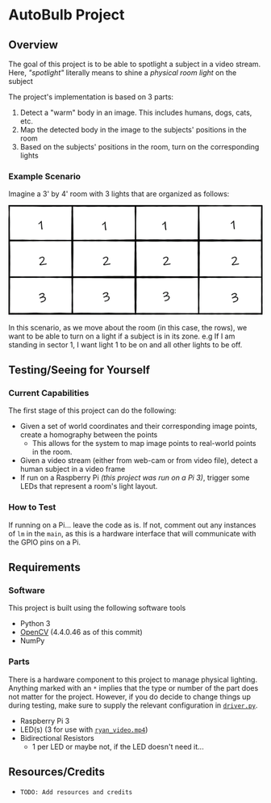 # AutoBulb Project
## Overview
The goal of this project is to be able to spotlight a subject in a video stream. Here, *"spotlight"* literally means to shine a *physical room light* on the subject

The project's implementation is based on 3 parts:
1. Detect a "warm" body in an image. This includes humans, dogs, cats, etc.
2. Map the detected body in the image to the subjects' positions in the room
3. Based on the subjects' positions in the room, turn on the corresponding lights

### Example Scenario
Imagine a 3' by 4' room with 3 lights that are organized as follows:

![Sample Room Layout](README_Folder/READMD_Room_Layout.png)

In this scenario, as we move about the room (in this case, the rows), we want to be able to turn on a light if a subject is in its zone. e.g If I am standing in sector 1, I want light 1 to be on and all other lights to be off.

## Testing/Seeing for Yourself
### Current Capabilities
The first stage of this project can do the following:
- Given a set of world coordinates and their corresponding image points, create a homography between the points
  - This allows for the system to map image points to real-world points in the room.
- Given a video stream (either from web-cam or from video file), detect a human subject in a video frame
- If run on a Raspberry Pi *(this project was run on a Pi 3)*, trigger some LEDs that represent a room's light layout.

### How to Test
If running on a Pi... leave the code as is. If not, comment out any instances of `lm` in the `main`, as this is a hardware interface that will communicate with the GPIO pins on a Pi.

## Requirements
### Software
This project is built using the following software tools
- Python 3
- [OpenCV](opencv.org) (4.4.0.46 as of this commit)
- NumPy

### Parts
There is a hardware component to this project to manage physical lighting. Anything marked with an `*` implies that the type or number of the part does not matter for the project. However, if you do decide to change things up during testing, make sure to supply the relevant configuration in [`driver.py`](driver.py).
- Raspberry Pi 3
- LED(s) (3 for use with [`ryan_video.mp4`](resources/ryan_video.mp4))
- Bidirectional Resistors
  - 1 per LED or maybe not, if the LED doesn't need it...

## Resources/Credits
- `TODO: Add resources and credits`